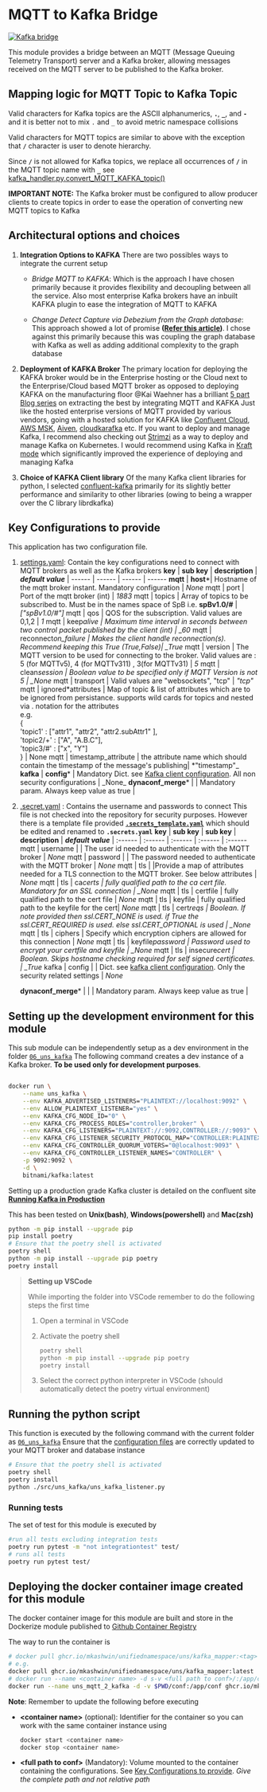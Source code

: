 # MQTT to Kafka Bridge

[![Kafka bridge](https://github.com/mkashwin/unifiednamespace/actions/workflows/uns_kafka-app.yml/badge.svg)](https://github.com/mkashwin/unifiednamespace/actions/workflows/uns_kafka-app.yml)

This module provides a bridge between an MQTT (Message Queuing Telemetry Transport) server and a Kafka broker, allowing messages received on the MQTT server to be published to the Kafka broker.

## Mapping logic for MQTT Topic to Kafka Topic

Valid characters for Kafka topics are the ASCII alphanumerics, **`.`**, **`_`**, and **`-`** and it is better not to mix `.` and `_` to avoid metric namespace collisions

Valid characters for MQTT topics are similar to above with the exception that **`/`** character is user to denote hierarchy.

Since **`/`** is not allowed for Kafka topics, we replace all occurrences of **`/`** in the MQTT topic name with **`_`**
see [kafka_handler.py.convert_MQTT_KAFKA_topic()](./src/uns_kafka/kafka_handler.py#convert_MQTT_KAFKA_topic)

**IMPORTANT NOTE:** The Kafka broker must be configured to allow producer clients to create topics in order to ease the operation of converting new MQTT topics to Kafka

## Architectural options and choices

1. **Integration Options to KAFKA**
   There are two possibles ways to integrate the current setup

   - _Bridge MQTT to KAFKA_:
     Which is the approach I have chosen primarily because it provides flexibility and decoupling between all the service. Also most enterprise Kafka brokers have an inbuilt KAFKA plugin to ease the integration of MQTT to KAFKA

   - _Change Detect Capture via Debezium from the Graph database_:
     This approach showed a lot of promise **([Refer this article](https://medium.com/neo4j/a-new-neo4j-integration-with-apache-kafka-6099c14851d2))**. I chose against this primarily because this was coupling the graph database with Kafka as well as adding additional complexity to the graph database

1. **Deployment of KAFKA Broker**
   The primary location for deploying the KAFKA broker would be in the Enterprise hosting or the Cloud next to the Enterprise/Cloud based MQTT broker as opposed to deploying KAFKA on the manufacturing floor
   @Kai Waehner has a brilliant [5 part Blog series](https://www.kai-waehner.de/blog/2021/03/15/apache-kafka-mqtt-sparkplug-iot-blog-series-part-1-of-5-overview-comparison/) on extracting the best by integrating MQTT and KAFKA
   Just like the hosted enterprise versions of MQTT provided by various vendors, going with a hosted solution for KAFKA like [Confluent Cloud](https://www.confluent.io/), [AWS MSK](https://aws.amazon.com/msk/what-is-kafka/), [Aiven](https://aiven.io/), [cloudkarafka](https://www.cloudkarafka.com/) etc.
   If you want to deploy and manage Kafka, I recommend also checking out [Strimzi](https://strimzi.io/) as a way to deploy and manage Kafka on Kubernetes.
   I would recommend using Kafka in [Kraft mode](https://developer.confluent.io/learn/kraft/) which significantly improved the experience of deploying and managing Kafka

1. **Choice of KAFKA Client library**
   Of the many Kafka client libraries for python, I selected [confluent-kafka](https://docs.confluent.io/kafka-clients/python/current/overview.html) primarily for its slightly better performance and similarity to other libraries (owing to being a wrapper over the C library librdkafka)

## Key Configurations to provide

This application has two configuration file.

1. [settings.yaml](./conf/settings.yaml): Contain the key configurations need to connect with MQTT brokers as well as the Kafka brokers
   **key** | **sub key** | **description** | **_default value_** |
   ------ | ------ | ------ | ------
   **mqtt** | **host**\*| Hostname of the mqtt broker instant. Mandatory configuration | _None_
   mqtt | port | Port of the mqtt broker (int) | _1883_
   mqtt | topics | Array of topics to be subscribed to. Must be in the names space of SpB i.e. **spBv1.0/#** | _["spBv1.0/#"]_
   mqtt | qos | QOS for the subscription. Valid values are 0,1,2 | _1_
   mqtt | keep*alive | Maximum time interval in seconds between two control packet published by the client (int) | \_60*
   mqtt | reconnect*on_failure | Makes the client handle reconnection(s). Recommend keeping this True (True,False)| \_True*
   mqtt | version | The MQTT version to be used for connecting to the broker. Valid values are : 5 (for MQTTv5), 4 (for MQTTv311) , 3(for MQTTv31) | _5_
   mqtt | clean*session | Boolean value to be specified only if MQTT Version is not 5 | \_None*
   mqtt | transport | Valid values are "websockets", "tcp" | _"tcp"_
   mqtt | ignored*attributes | Map of topic & list of attributes which are to be ignored from persistance. supports wild cards for topics and nested via . notation for the attributes <br /> e.g.<br /> {<br /> 'topic1' : ["attr1", "attr2", "attr2.subAttr1" ],<br /> 'topic2/+' : ["A", "A.B.C"],<br /> 'topic3/#' : ["x", "Y"]<br /> } | None
   mqtt | timestamp_attribute | the attribute name which should contain the timestamp of the message's publishing| *"timestamp"_
   **kafka** | **config**\* | Mandatory Dict. see [Kafka client configuration](https://github.com/confluentinc/librdkafka/blob/master/CONFIGURATION.md). All non security configurations | \_None_
   **dynaconf_merge**\* | | Mandatory param. Always keep value as true |

1. [.secret.yaml](./conf/.secrets_template.yaml) : Contains the username and passwords to connect
   This file is not checked into the repository for security purposes. However there is a template file provided [**`.secrets_template.yaml`**](./conf/.secrets_template.yaml) which should be edited and renamed to **`.secrets.yaml`**
   **key** | **sub key** | **sub key** | **description** | **_default value_** |
   :------ | :------ | :------ | :------ | :------
   mqtt | username | | The user id needed to authenticate with the MQTT broker | _None_
   mqtt | password | | The password needed to authenticate with the MQTT broker | _None_
   mqtt | tls | |Provide a map of attributes needed for a TLS connection to the MQTT broker. See below attributes | _None_
   mqtt | tls | ca*certs | fully qualified path to the ca cert file. Mandatory for an SSL connection | \_None*
   mqtt | tls | certfile | fully qualified path to the cert file | _None_
   mqtt | tls | keyfile | fully qualified path to the keyfile for the cert| _None_
   mqtt | tls | cert*reqs | Boolean. If note provided then ssl.CERT_NONE is used. if True the ssl.CERT_REQUIRED is used. else ssl.CERT_OPTIONAL is used | \_None*
   mqtt | tls | ciphers | Specify which encryption ciphers are allowed for this connection | _None_
   mqtt | tls | keyfile*password | Password used to encrypt your certfile and keyfile | \_None*
   mqtt | tls | insecure*cert | Boolean. Skips hostname checking required for self signed certificates. | \_True*
   kafka | config | | Dict. see [kafka client configuration](https://github.com/confluentinc/librdkafka/blob/master/CONFIGURATION.md). Only the security related settings | _None_

   **dynaconf_merge**\* | | | Mandatory param. Always keep value as true |

## Setting up the development environment for this module

This sub module can be independently setup as a dev environment in the folder [`06_uns_kafka`](.)
The following command creates a dev instance of a Kafka broker. **To be used only for development purposes**.

```bash

docker run \
    --name uns_kafka \
    --env KAFKA_ADVERTISED_LISTENERS="PLAINTEXT://localhost:9092" \
    --env ALLOW_PLAINTEXT_LISTENER="yes" \
    --env KAFKA_CFG_NODE_ID="0" \
    --env KAFKA_CFG_PROCESS_ROLES="controller,broker" \
    --env KAFKA_CFG_LISTENERS="PLAINTEXT://:9092,CONTROLLER://:9093" \
    --env KAFKA_CFG_LISTENER_SECURITY_PROTOCOL_MAP="CONTROLLER:PLAINTEXT, PLAINTEXT:PLAINTEXT" \
    --env KAFKA_CFG_CONTROLLER_QUORUM_VOTERS="0@localhost:9093" \
    --env KAFKA_CFG_CONTROLLER_LISTENER_NAMES="CONTROLLER" \
    -p 9092:9092 \
    -d \
    bitnami/kafka:latest
```

Setting up a production grade Kafka cluster is detailed on the confluent site **[Running Kafka in Production](https://docs.confluent.io/platform/current/kafka/deployment.html)**

This has been tested on **Unix(bash)**, **Windows(powershell)** and **Mac(zsh)**

```bash
python -m pip install --upgrade pip
pip install poetry
# Ensure that the poetry shell is activated
poetry shell
python -m pip install --upgrade pip poetry
poetry install
```

> **Setting up VSCode**
>
> While importing the folder into VSCode remember to do the following steps the first time
>
> 1. Open a terminal in VSCode
> 1. Activate the poetry shell
>
>    ```bash
>    poetry shell
>    python -m pip install --upgrade pip poetry
>    poetry install
>    ```
>
> 1. Select the correct python interpreter in VSCode (should automatically detect the poetry virtual environment)

## Running the python script

This function is executed by the following command with the current folder as [`06_uns_kafka`](.)
Ensure that the [configuration files](./conf/) are correctly updated to your MQTT broker and database instance

```bash
# Ensure that the poetry shell is activated
poetry shell
poetry install
python ./src/uns_kafka/uns_kafka_listener.py
```

### Running tests

The set of test for this module is executed by

```bash
#run all tests excluding integration tests
poetry run pytest -m "not integrationtest" test/
# runs all tests
poetry run pytest test/
```

## Deploying the docker container image created for this module

The docker container image for this module are built and store in the Dockerize module published to [Github Container Registry](https://github.com/mkashwin/unifiednamespace/pkgs/container/unifiednamespace%2Funs%2Fkafka_mapper)

The way to run the container is

```bash
# docker pull ghcr.io/mkashwin/unifiednamespace/uns/kafka_mapper:<tag>
# e.g.
docker pull ghcr.io/mkashwin/unifiednamespace/uns/kafka_mapper:latest
# docker run --name <container name> -d s-v <full path to conf>/:/app/conf uns/kafka_mapper:<tag>
docker run --name uns_mqtt_2_kafka -d -v $PWD/conf:/app/conf ghcr.io/mkashwin/unifiednamespace/uns/kafka_mapper:latest
```

**Note**: Remember to update the following before executing

- **\<container name\>** (optional): Identifier for the container so you can work with the same container instance using

  ```bash
  docker start <container name>
  docker stop <container name>
  ```

- **\<full path to conf\>** (Mandatory): Volume mounted to the container containing the configurations. See [Key Configurations to provide](#key-configurations-to-provide). _Give the complete path and not relative path_
